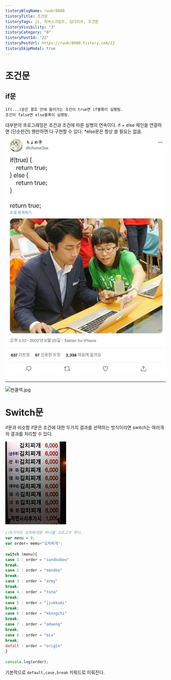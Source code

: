 ```yaml
---
tistoryBlogName: ruukr8080
tistoryTitle: 조건문
tistoryTags: js, 자바스크립트, 딥다이브, 조건문
tistoryVisibility: "3"
tistoryCategory: "0"
tistoryPostId: "22"
tistoryPostUrl: https://ruukr8080.tistory.com/22
tistorySkipModal: true
---
```


# 조건문



## if문
	if(...)문은 괄호 안에 들어가는 조건이 true면 if블록이 실행됨.
	조건이 false면 else블록이 실행됨.
대부분의 프로그래밍은 조건과 조건에 따른 실행의 연속이다.
if + else 체인을 연결하면 (단순한건) 웬만하면 다 구현할 수 있다.
*else문은 항상 쓸 필요는 없음.

![펀쿨섹.jpeg](../media/%ED%8E%80%EC%BF%A8%EC%84%B9.jpeg)

---



![펀쿨섹.jpg](%ED%8E%80%EC%BF%A8%EC%84%B9.jpg)


# Switch문 

if문과 비슷함 if문은 조건에 대한 두가지 결과를 선택하는 방식이라면
switch는 여러개의 결과를 처리할 수 있다.

![김치찌개스위치.jpeg](../media/%EA%B9%80%EC%B9%98%EC%B0%8C%EA%B0%9C%EC%8A%A4%EC%9C%84%EC%B9%98.jpeg)


```js
//9가지의 김치찌개중 하나를 고르고자 한다.
var menu = 9;
var order= memu+"김치찌개";

switch (menu){
case 1 : order = "sundooboo"
break;
case 2 : order = "mandoo"
break;
case 3 : order = "army"
break;
case 4 : order = "tuna"
break;
case 5 : order = "jjukkumi"
break;
case 6 : order = "kkongchi"
break;
case 7 : order = "odaeng"
break;
case 8 : order = "mix"
break;
defalt : order = "origin"
}

console.log(order);
```
기본적으로 `default,case,break` 키워드로 이뤄진다.

